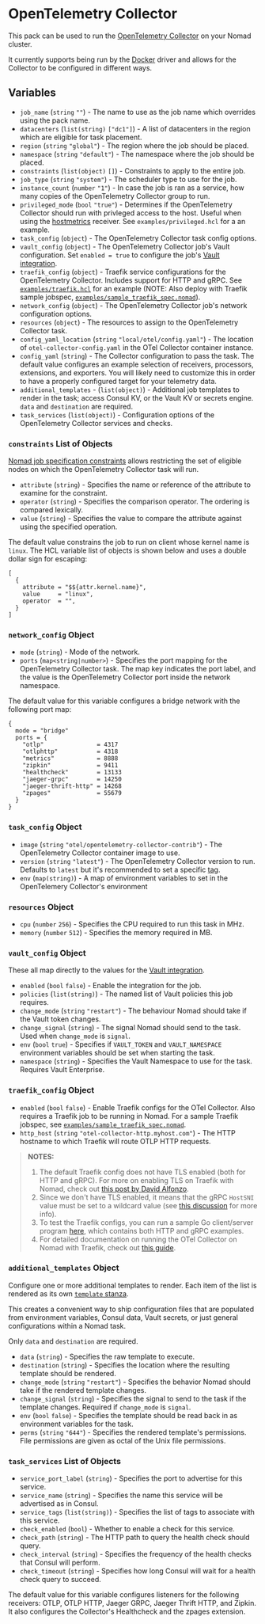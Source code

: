 # OpenTelemetry Collector

This pack can be used to run the [OpenTelemetry Collector][collector] on your Nomad cluster.

It currently supports being run by the [Docker][docker_driver] driver and allows for the Collector to be configured in
different ways.

## Variables

- `job_name` (`string` `""`) - The name to use as the job name which overrides using the pack name.
- `datacenters` (`list(string)` `["dc1"]`) - A list of datacenters in the region which are eligible for task placement.
- `region` (`string` `"global"`) - The region where the job should be placed.
- `namespace` (`string` `"default"`) - The namespace where the job should be placed.
- `constraints` (`list(object)` `[]`) - Constraints to apply to the entire job.
- `job_type` (`string` `"system"`) - The scheduler type to use for the job.
- `instance_count` (`number` `"1"`) - In case the job is ran as a service, how many copies of the OpenTelemetry
  Collector group to run.
- `privileged_mode` (`bool` `"true"`) - Determines if the OpenTelemetry Collector should run with privleged access to
  the host. Useful when using the [hostmetrics][hostmetricsreceiver] receiver. See `examples/privileged.hcl` for a an
  example.
- `task_config` (`object`) - The OpenTelemetry Collector task config options.
- `vault_config` (`object`) - The OpenTelemetry Collector job's Vault configuration. Set `enabled = true` to configure
  the job's [Vault integration][vault_integration].
- `traefik_config` (`object`) - Traefik service configurations for the OpenTelemetry Collector. Includes support for
  HTTP and gRPC. See [`examples/traefik.hcl`](examples/traefik.hcl) for an example (NOTE: Also deploy with Traefik
  sample jobspec, [`examples/sample_traefik_spec.nomad`](examples/sample_traefik_spec.nomad)).
- `network_config` (`object`) - The OpenTelemetry Collector job's network configuration options.
- `resources` (`object`) - The resources to assign to the OpenTelemetry Collector task.
- `config_yaml_location` (`string` `"local/otel/config.yaml"`) - The location of `otel-collector-config.yaml` in the
  OTel Collector container instance.
- `config_yaml` (`string`) - The Collector configuration to pass the task. The default value configures an example
  selection of receivers, processors, extensions, and exporters. You will likely need to customize this in order to
  have a properly configured target for your telemetry data.
- `additional_templates` - (`list(object)`) - Additional job templates to render in the task; access Consul KV, or the
  Vault KV or secrets engine. `data` and `destination` are required.
- `task_services` (`list(object)`) - Configuration options of the OpenTelemetry Collector services and checks.

### `constraints` List of Objects

[Nomad job specification constraints][job_constraint] allows restricting the set of eligible nodes on which the
OpenTelemetry Collector task will run.

- `attribute` (`string`) - Specifies the name or reference of the attribute to examine for the constraint.
- `operator` (`string`) - Specifies the comparison operator. The ordering is compared lexically.
- `value` (`string`) - Specifies the value to compare the attribute against using the specified operation.

The default value constrains the job to run on client whose kernel name is `linux`. The HCL variable list of objects is
shown below and uses a double dollar sign for escaping:

```hcl
[
  {
    attribute = "$${attr.kernel.name}",
    value     = "linux",
    operator  = "",
  }
]
```

### `network_config` Object

- `mode` (`string`) - Mode of the network.
- `ports` (`map<string|number>`) - Specifies the port mapping for the OpenTelemetry Collector task. The map key
  indicates the port label, and the value is the OpenTelemetry Collector port inside the network namespace.

The default value for this variable configures a bridge network with the following port map:

```hcl
{
  mode = "bridge"
  ports = {
    "otlp"               = 4317
    "otlphttp"           = 4318
    "metrics"            = 8888
    "zipkin"             = 9411
    "healthcheck"        = 13133
    "jaeger-grpc"        = 14250
    "jaeger-thrift-http" = 14268
    "zpages"             = 55679
  }
}
```

### `task_config` Object

- `image` (`string` `"otel/opentelemetry-collector-contrib"`) - The OpenTelemetry Collector container image to use.
- `version` (`string` `"latest"`) - The OpenTelemetry Collector version to run. Defaults to `latest` but it's
  recommended to set a specific [tag][otel_docker_tags].
- `env` (`map(string)`) - A map of environment variables to set in the OpenTelemery Collector's environment

### `resources` Object

- `cpu` (`number` `256`) - Specifies the CPU required to run this task in MHz.
- `memory` (`number` `512`) - Specifies the memory required in MB.

### `vault_config` Object

These all map directly to the values for the [Vault integration][vault_integration].

- `enabled` (`bool` `false`) - Enable the integration for the job.
- `policies` (`list(string)`) - The named list of Vault policies this job requires.
- `change_mode` (`string` `"restart"`) - The behaviour Nomad should take if the Vault token changes.
- `change_signal` (`string`) - The signal Nomad should send to the task. Used when `change_mode` is `signal`.
- `env` (`bool` `true`) - Specifies if `VAULT_TOKEN` and `VAULT_NAMESPACE` environment variables should be set when
  starting the task.
- `namespace` (`string`) - Specifies the Vault Namespace to use for the task. Requires Vault Enterprise.

### `traefik_config` Object

- `enabled` (`bool` `false`) - Enable Traefik configs for the OTel Collector. Also requires a Traefik job to be running
  in Nomad. For a sample Traefik jobspec, see [`examples/sample_traefik_spec.nomad`](examples/sample_traefik_spec.nomad).
- `http_host` (`string` `"otel-collector-http.myhost.com"`) - The HTTP hostname to which Traefik will route OTLP HTTP
  requests.

> **NOTES:**
> 1. The default Traefik config does not have TLS enabled (both for HTTP and gRPC). For more on enabling TLS on Traefik
> with Nomad, check out [this post by David Alfonzo](https://storiesfromtheherd.com/traefik-in-nomad-using-consul-and-tls-5be0007794ee).
> 2. Since we don't have TLS enabled, it means that the gRPC `HostSNI` value must be set to a wildcard value (see [this
> discussion](https://community.traefik.io/t/configuration-of-non-http-port-without-tls/5901/2) for more info).
> 3. To test the Traefik configs, you can run a sample Go client/server program
> [here](https://github.com/avillela/go-otel-instrumentation), which contains both HTTP and gRPC examples.
> 4. For detailed documentation on running the OTel Collector on Nomad with Traefik, check out
> [this guide](https://adri-v.medium.com/4eaf009b8382?source=friends_link&sk=a1a0612a156d20e86549bd925d419bc3).

### `additional_templates` Object

Configure one or more additional templates to render. Each item of the list is rendered as its own
[`template` stanza][template_stanza].

This creates a convenient way to ship configuration files that are populated from environment variables, Consul data,
Vault secrets, or just general configurations within a Nomad task.

Only `data` and `destination` are required.

- `data` (`string`) - Specifies the raw template to execute.
- `destination` (`string`) - Specifies the location where the resulting template should be rendered.
- `change_mode` (`string` `"restart"`) - Specifies the behavior Nomad should take if the rendered template changes.
- `change_signal` (`string`) - Specifies the signal to send to the task if the template changes. Required if
  `change_mode` is `signal`.
- `env` (`bool` `false`) - Specifies the template should be read back in as environment variables for the task.
- `perms` (`string` `"644"`) - Specifies the rendered template's permissions. File permissions are given as octal of
  the Unix file permissions.

### `task_services` List of Objects

- `service_port_label` (`string`) - Specifies the port to advertise for this service.
- `service_name` (`string`) - Specifies the name this service will be advertised as in Consul.
- `service_tags` (`list(string)`) - Specifies the list of tags to associate with this service.
- `check_enabled` (`bool`) - Whether to enable a check for this service.
- `check_path` (`string`) - The HTTP path to query the health check should query.
- `check_interval` (`string`) - Specifies the frequency of the health checks that Consul will perform.
- `check_timeout` (`string`) - Specifies how long Consul will wait for a health check query to succeed.

The default value for this variable configures listeners for the following receivers: OTLP, OTLP HTTP, Jaeger GRPC,
Jaeger Thrift HTTP, and Zipkin. It also configures the Collector's Healthcheck and the zpages extension.

[collector]: https://opentelemetry.io/docs/collector
[docker_driver]: https://www.nomadproject.io/docs/drivers/docker
[hostmetricsreceiver]: https://github.com/open-telemetry/opentelemetry-collector-contrib/tree/main/receiver/hostmetricsreceiver#host-metrics-receiver
[job_constraint]: https://www.nomadproject.io/docs/job-specification/constraint
[otel_docker_tags]: https://hub.docker.com/r/otel/opentelemetry-collector-contrib/tags
[template_stanza]: https://www.nomadproject.io/docs/job-specification/template
[vault_integration]: https://www.nomadproject.io/docs/job-specification/vault
